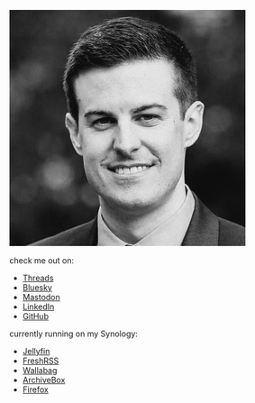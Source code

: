 ![Michael Singletary](/assets/images/IMG_3454.jpeg?resize=300%2C300&ssl=1 "Michael Singletary")

check me out on:
- [Threads](https://threads.com/singletary/)
- [Bluesky](https://bsky.app/profile/michael.singletary.org/)
- [Mastodon](https://mastodon.social/@singletary/)
- [LinkedIn](https://www.linkedin.com/in/michaelsingletary/)
- [GitHub](https://github.com/singletary)
  
currently running on my Synology:
- [Jellyfin](https://jellyfin.org/)
- [FreshRSS](https://freshrss.org/)
- [Wallabag](https://wallabag.org/)
- [ArchiveBox](https://archivebox.io/)
- [Firefox](https://github.com/linuxserver/docker-firefox/)
